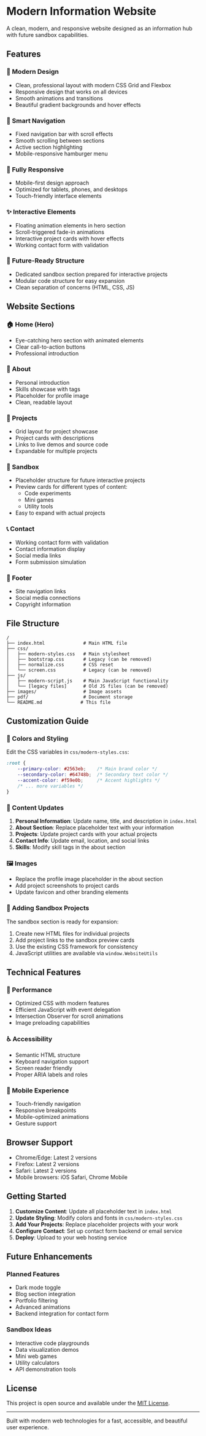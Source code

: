 # Modern Information Website

A clean, modern, and responsive website designed as an information hub with future sandbox capabilities.

## Features

### 🎨 Modern Design
- Clean, professional layout with modern CSS Grid and Flexbox
- Responsive design that works on all devices
- Smooth animations and transitions
- Beautiful gradient backgrounds and hover effects

### 🧭 Smart Navigation
- Fixed navigation bar with scroll effects
- Smooth scrolling between sections
- Active section highlighting
- Mobile-responsive hamburger menu

### 📱 Fully Responsive
- Mobile-first design approach
- Optimized for tablets, phones, and desktops
- Touch-friendly interface elements

### ✨ Interactive Elements
- Floating animation elements in hero section
- Scroll-triggered fade-in animations
- Interactive project cards with hover effects
- Working contact form with validation

### 🎯 Future-Ready Structure
- Dedicated sandbox section prepared for interactive projects
- Modular code structure for easy expansion
- Clean separation of concerns (HTML, CSS, JS)

## Website Sections

### 🏠 Home (Hero)
- Eye-catching hero section with animated elements
- Clear call-to-action buttons
- Professional introduction

### 👤 About
- Personal introduction
- Skills showcase with tags
- Placeholder for profile image
- Clean, readable layout

### 💼 Projects
- Grid layout for project showcase
- Project cards with descriptions
- Links to live demos and source code
- Expandable for multiple projects

### 🧪 Sandbox
- Placeholder structure for future interactive projects
- Preview cards for different types of content:
  - Code experiments
  - Mini games
  - Utility tools
- Easy to expand with actual projects

### 📞 Contact
- Working contact form with validation
- Contact information display
- Social media links
- Form submission simulation

### 🦶 Footer
- Site navigation links
- Social media connections
- Copyright information

## File Structure

```
/
├── index.html              # Main HTML file
├── css/
│   ├── modern-styles.css   # Main stylesheet
│   ├── bootstrap.css       # Legacy (can be removed)
│   ├── normalize.css       # CSS reset
│   └── screen.css          # Legacy (can be removed)
├── js/
│   ├── modern-script.js    # Main JavaScript functionality
│   └── [legacy files]      # Old JS files (can be removed)
├── images/                 # Image assets
├── pdf/                    # Document storage
└── README.md              # This file
```

## Customization Guide

### 🎨 Colors and Styling
Edit the CSS variables in `css/modern-styles.css`:

```css
:root {
    --primary-color: #2563eb;    /* Main brand color */
    --secondary-color: #64748b;  /* Secondary text color */
    --accent-color: #f59e0b;     /* Accent highlights */
    /* ... more variables */
}
```

### 📝 Content Updates
1. **Personal Information**: Update name, title, and description in `index.html`
2. **About Section**: Replace placeholder text with your information
3. **Projects**: Update project cards with your actual projects
4. **Contact Info**: Update email, location, and social links
5. **Skills**: Modify skill tags in the about section

### 🖼️ Images
- Replace the profile image placeholder in the about section
- Add project screenshots to project cards
- Update favicon and other branding elements

### 🔧 Adding Sandbox Projects
The sandbox section is ready for expansion:

1. Create new HTML files for individual projects
2. Add project links to the sandbox preview cards
3. Use the existing CSS framework for consistency
4. JavaScript utilities are available via `window.WebsiteUtils`

## Technical Features

### 🚀 Performance
- Optimized CSS with modern features
- Efficient JavaScript with event delegation
- Intersection Observer for scroll animations
- Image preloading capabilities

### ♿ Accessibility
- Semantic HTML structure
- Keyboard navigation support
- Screen reader friendly
- Proper ARIA labels and roles

### 📱 Mobile Experience
- Touch-friendly navigation
- Responsive breakpoints
- Mobile-optimized animations
- Gesture support

## Browser Support
- Chrome/Edge: Latest 2 versions
- Firefox: Latest 2 versions  
- Safari: Latest 2 versions
- Mobile browsers: iOS Safari, Chrome Mobile

## Getting Started

1. **Customize Content**: Update all placeholder text in `index.html`
2. **Update Styling**: Modify colors and fonts in `css/modern-styles.css`
3. **Add Your Projects**: Replace placeholder projects with your work
4. **Configure Contact**: Set up contact form backend or email service
5. **Deploy**: Upload to your web hosting service

## Future Enhancements

### Planned Features
- Dark mode toggle
- Blog section integration
- Portfolio filtering
- Advanced animations
- Backend integration for contact form

### Sandbox Ideas
- Interactive code playgrounds
- Data visualization demos
- Mini web games
- Utility calculators
- API demonstration tools

## License

This project is open source and available under the [MIT License](LICENSE).

---

Built with modern web technologies for a fast, accessible, and beautiful user experience. 
